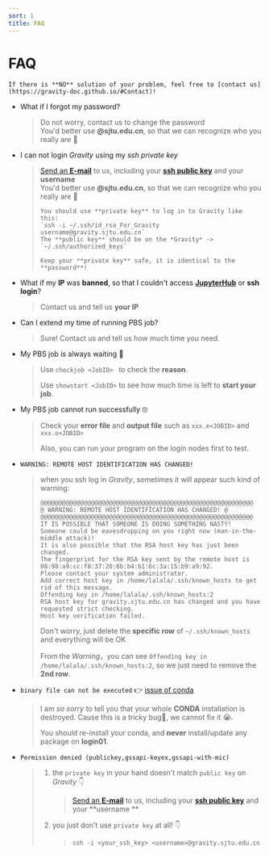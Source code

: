 ```yaml
---
sort: 1
title: FAQ
---
```


# FAQ

```note
If there is **NO** solution of your problem, feel free to [contact us](https://gravity-doc.github.io/#Contact)!
```

- What if I forgot my password?

  > Do not worry, contact us to change the password      
  > You'd better use **@sjtu.edu.cn**, so that we can recognize who you really are 👀

- I can not login *Gravity* using my *ssh private key*

  > [Send an **E-mail**](mailto:gravity-hpc@sjtu.edu.cn) to us, including your [**ssh public key**](https://gravity-doc.github.io/Basic/Login.html#generate-ssh-keys) and your **username**   
  > You'd better use **@sjtu.edu.cn**, so that we can recognize who you really are 👀    
  >
  > ```tip
  > You should use **private key** to log in to Gravity like this:   
  > `ssh -i ~/.ssh/id_rsa_For_Gravity username@gravity.sjtu.edu.cn`    
  > The **public key** should be on the *Gravity* -> `~/.ssh/authorized_keys`   
  > 
  > Keep your **private key** safe, it is identical to the **password**!
  > ```

- What if my **IP** was **banned**, so that I couldn't access **[JupyterHub](https://gravity.sjtu.edu.cn/)** or **ssh login**?

  > Contact us and tell us **your IP**

- Can I extend my time of running PBS job?

  > Sure! Contact us and tell us how much time you need.

- My PBS job is always waiting 😤

  > Use `checkjob <JobID> ` to check the **reason**.     
  >
  > Use `showstart <JobID>` to see how much time is left to **start your job**.

- My PBS job cannot run successfully 🙄

  > Check your **error file** and **output file** such as `xxx.e<JOBID>` and `xxx.o<JOBID>`   
  >
  > Also, you can run your program on the login nodes first to test.

- `WARNING: REMOTE HOST IDENTIFICATION HAS CHANGED!`   

  > when you ssh log in *Gravity*, sometimes it will appear such kind of warning:
  >
  > ```
  > @@@@@@@@@@@@@@@@@@@@@@@@@@@@@@@@@@@@@@@@@@@@@@@@@@@@@@@@@@@
  > @ WARNING: REMOTE HOST IDENTIFICATION HAS CHANGED! @
  > @@@@@@@@@@@@@@@@@@@@@@@@@@@@@@@@@@@@@@@@@@@@@@@@@@@@@@@@@@@
  > IT IS POSSIBLE THAT SOMEONE IS DOING SOMETHING NASTY!
  > Someone could be eavesdropping on you right now (man-in-the-middle attack)!
  > It is also possible that the RSA host key has just been changed.
  > The fingerprint for the RSA key sent by the remote host is
  > 08:98:a9:cc:f8:37:20:6b:b4:b1:6c:3a:15:b9:a9:92.
  > Please contact your system administrator.
  > Add correct host key in /home/lalala/.ssh/known_hosts to get rid of this message.
  > Offending key in /home/lalala/.ssh/known_hosts:2
  > RSA host key for gravity.sjtu.edu.cn has changed and you have requested strict checking.
  > Host key verification failed.
  > ```
  >
  > Don't worry, just delete the **specific row** of `~/.ssh/known_hosts` and everything will be OK      
  >
  > From the *Warning*，you can see `Offending key in /home/lalala/.ssh/known_hosts:2`, so we just need to remove the **2nd row**.    

- `binary file can not be executed` 👉 [issue of conda](https://gravity-doc.github.io/MISC/Issues.html/#Conda)   

  > I am *so sorry* to tell you that your whole **CONDA** installation is destroyed. Cause this is a tricky bug🐛, we cannot fix it 😭.        
  >
  > You should re-install your conda, and **never** install/update any package on **login01**.

- `Permission denied (publickey,gssapi-keyex,gssapi-with-mic)`    

  > 1. the `private key` in your hand doesn't match `public key` on *Gravity* 👇   
  >
  >    > [Send an **E-mail**](mailto:gravity-hpc@sjtu.edu.cn) to us, including your [**ssh public key**](https://gravity-doc.github.io/Basic/Login.html#generate-ssh-keys) and your **username **    
  >
  > 2. you just don't use `private key` at all! 👇    
  >
  >    >  `ssh -i <your_ssh_key> <username>@gravity.sjtu.edu.cn`    
